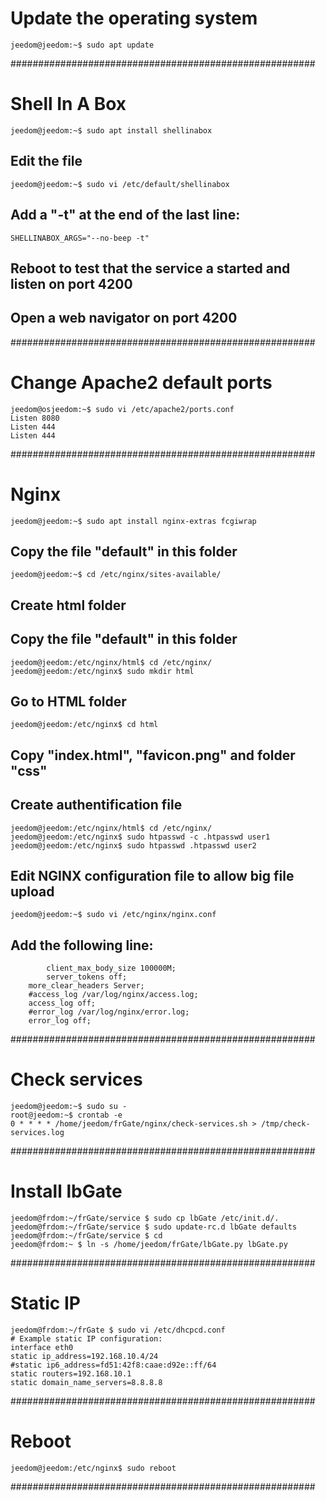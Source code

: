 # Update the operating system
```
jeedom@jeedom:~$ sudo apt update
```

#######################################################
# Shell In A Box
```shell
jeedom@jeedom:~$ sudo apt install shellinabox
```
## Edit the file 
```shell
jeedom@jeedom:~$ sudo vi /etc/default/shellinabox
```
## Add a "-t" at the end of the last line:
```shell
SHELLINABOX_ARGS="--no-beep -t"
```
## Reboot to test that the service a started and listen on port 4200
## Open a web navigator on port 4200

#######################################################
# Change Apache2 default ports
```shell
jeedom@osjeedom:~$ sudo vi /etc/apache2/ports.conf
Listen 8080
Listen 444
Listen 444
```

#######################################################
# Nginx
```shell
jeedom@jeedom:~$ sudo apt install nginx-extras fcgiwrap
```
## Copy the file "default" in this folder
```shell
jeedom@jeedom:~$ cd /etc/nginx/sites-available/
```
## Create html folder
## Copy the file "default" in this folder
```shell
jeedom@jeedom:/etc/nginx/html$ cd /etc/nginx/
jeedom@jeedom:/etc/nginx$ sudo mkdir html
```
## Go to HTML folder
```shell
jeedom@jeedom:/etc/nginx$ cd html
```
## Copy "index.html", "favicon.png" and folder "css"
## Create authentification file
```shell
jeedom@jeedom:/etc/nginx/html$ cd /etc/nginx/
jeedom@jeedom:/etc/nginx$ sudo htpasswd -c .htpasswd user1
jeedom@jeedom:/etc/nginx$ sudo htpasswd .htpasswd user2
```
## Edit NGINX configuration file to allow big file upload
```shell
jeedom@jeedom:~$ sudo vi /etc/nginx/nginx.conf
```
## Add the following line:
```shell
        client_max_body_size 100000M;
        server_tokens off;
	more_clear_headers Server;
	#access_log /var/log/nginx/access.log;
	access_log off;
	#error_log /var/log/nginx/error.log;
	error_log off;
```
#######################################################
# Check services
```shell
jeedom@jeedom:~$ sudo su -
root@jeedom:~$ crontab -e
0 * * * * /home/jeedom/frGate/nginx/check-services.sh > /tmp/check-services.log
```
#######################################################
# Install lbGate
```shell
jeedom@frdom:~/frGate/service $ sudo cp lbGate /etc/init.d/.
jeedom@frdom:~/frGate/service $ sudo update-rc.d lbGate defaults
jeedom@frdom:~/frGate/service $ cd
jeedom@frdom:~ $ ln -s /home/jeedom/frGate/lbGate.py lbGate.py
```
#######################################################
# Static IP
```shell
jeedom@frdom:~/frGate $ sudo vi /etc/dhcpcd.conf
# Example static IP configuration:
interface eth0
static ip_address=192.168.10.4/24
#static ip6_address=fd51:42f8:caae:d92e::ff/64
static routers=192.168.10.1
static domain_name_servers=8.8.8.8
```
#######################################################
# Reboot
```shell
jeedom@jeedom:/etc/nginx$ sudo reboot
```
#######################################################
